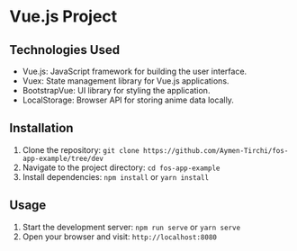 # Vue.js Project

## Technologies Used

- Vue.js: JavaScript framework for building the user interface.
- Vuex: State management library for Vue.js applications.
- BootstrapVue: UI library for styling the application.
- LocalStorage: Browser API for storing anime data locally.

## Installation

1. Clone the repository: `git clone https://github.com/Aymen-Tirchi/fos-app-example/tree/dev`
2. Navigate to the project directory: `cd fos-app-example`
3. Install dependencies: `npm install` or `yarn install`

## Usage

1. Start the development server: `npm run serve` or `yarn serve`
2. Open your browser and visit: `http://localhost:8080`
